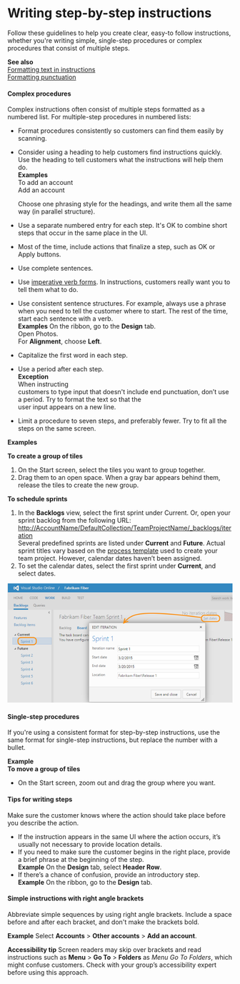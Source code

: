 # Writing step-by-step instructions

Follow these guidelines to help you create clear, easy-to follow instructions,
whether you're writing simple, single-step procedures or complex
procedures that consist of multiple steps.

**See also**  
[Formatting text in instructions](/style-guide/procedures-instructions/formatting-text-in-instructions)  
[Formatting punctuation](/style-guide/punctuation/formatting-punctuation)  

#### Complex procedures

Complex instructions often consist of multiple steps formatted as a
numbered list. For multiple-step procedures in numbered lists: 

  - Format procedures consistently so customers can find them easily by scanning.
  - Consider using a heading to help customers find instructions quickly. Use the heading to tell customers what the instructions will help them do.  
    **Examples**  
    To add an account  
    Add an account  
     
    Choose one phrasing style for the headings, and write them all the same way (in parallel structure).  
  - Use a separate numbered entry for each step. It's OK to combine short steps that occur in the same place in the UI.
  - Most of the time, include actions that finalize a step, such as OK or Apply buttons.
  - Use complete sentences.
  - Use [imperative verb forms](/style-guide/grammar/verbs). In instructions, customers really want you to tell them what to do.
  - Use consistent sentence structures. For example, always use a phrase when you need to tell the customer where to start. The rest of the time, start each sentence with a verb.  
    **Examples** 
    On the ribbon, go to the **Design** tab.  
    Open Photos.  
    For **Alignment**, choose **Left**.  
  - Capitalize the first word in each step.
  - Use a period after each step.  
    **Exception**  
    When instructing  
    customers to type input that doesn't include end punctuation, don’t use a period. Try to format the text so that the  
    user input appears on a new line.  
  - Limit a procedure to seven steps, and preferably fewer. Try to fit all the steps on the same screen. 

**Examples**

**To create a group of tiles**

1.  On the Start screen, select the tiles you want to group together. 
2.  Drag them to an open space. When a gray bar appears behind them, release the tiles to create the new group. 

**To schedule sprints**

1.  In the **Backlogs** view, select the first sprint under Current. Or, open your sprint backlog from the following URL:
    [http://AccountName/DefaultCollection/TeamProjectName/\_backlogs/iteration](http://accountname/DefaultCollection/TeamProjectName/_backlogs/iteration)  
    Several predefined sprints are listed under **Current** and **Future**. Actual sprint titles vary based on the [process template](https://msdn.microsoft.com/library/ms400752.aspx) used to create your team project. However, calendar dates haven’t been assigned.
2.  To set the calendar dates, select the first sprint under **Current**, and select dates.   

![](media/writing-step-by-step-instructions/1122697927.png)

#### Single-step procedures

If you're using a consistent format for step-by-step instructions,
use the same format for single-step instructions, but replace the
number with a bullet. 

**Example**  
**To move a group of tiles**  

  - On the Start screen, zoom out and drag the group where you want.

#### Tips for writing steps

Make sure the customer knows where the action should take place before you describe the action. 

  - If the instruction appears in the same UI where the action occurs, it’s usually not necessary to provide location details.
  - If you need to make sure the customer begins in the right place, provide a brief phrase at the beginning of the step.  
    **Example** On the **Design** tab, select **Header Row**.
  - If there’s a chance of confusion, provide an introductory step.  
    **Example** On the ribbon, go to the **Design** tab.

#### Simple instructions with right angle brackets

Abbreviate simple sequences by using right angle brackets. Include a
space before and after each bracket, and don't make the
brackets bold. 

**Example** Select **Accounts** \> **Other accounts** \> **Add an account**.

**Accessibility tip** Screen readers may skip over brackets and read instructions such as **Menu** \> **Go To** \> **Folders** as *Menu Go To Folders*, which might confuse customers. Check with your group’s accessibility expert before using this approach.
